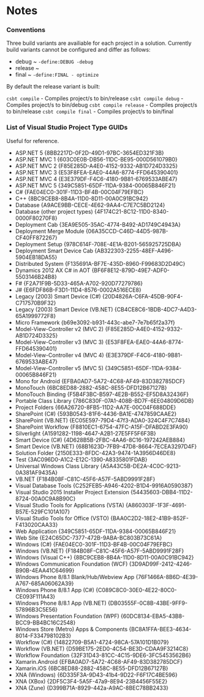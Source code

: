 # Notes

### Conventions

Three build variants are availiable for each project in a solution.  Currently build variants cannot be configured and differ as follows:

  * debug   ~ `-define:DEBUG -debug`
  * release ~ ` `
  * final   ~ `-define:FINAL - optimize`

By default the release variant is built:

`csbt compile`         - Compiles project/s to bin/release
`csbt compile debug`   - Compiles project/s to bin/debug
`csbt compile release` - Compiles project/s to bin/release
`csbt compile final`   - Compiles project/s to bin/final


### List of Visual Studio Project Type GUIDs

Useful for reference.

* ASP.NET 5	{8BB2217D-0F2D-49D1-97BC-3654ED321F3B}
* ASP.NET MVC 1	{603C0E0B-DB56-11DC-BE95-000D561079B0}
* ASP.NET MVC 2	{F85E285D-A4E0-4152-9332-AB1D724D3325}
* ASP.NET MVC 3	{E53F8FEA-EAE0-44A6-8774-FFD645390401}
* ASP.NET MVC 4	{E3E379DF-F4C6-4180-9B81-6769533ABE47}
* ASP.NET MVC 5	{349C5851-65DF-11DA-9384-00065B846F21}
* C#	{FAE04EC0-301F-11D3-BF4B-00C04F79EFBC}
* C++	{8BC9CEB8-8B4A-11D0-8D11-00A0C91BC942}
* Database	{A9ACE9BB-CECE-4E62-9AA4-C7E7C5BD2124}
* Database (other project types)	{4F174C21-8C12-11D0-8340-0000F80270F8}
* Deployment Cab	{3EA9E505-35AC-4774-B492-AD1749C4943A}
* Deployment Merge Module	{06A35CCD-C46D-44D5-987B-CF40FF872267}
* Deployment Setup	{978C614F-708E-4E1A-B201-565925725DBA}
* Deployment Smart Device Cab	{AB322303-2255-48EF-A496-5904EB18DA55}
* Distributed System	{F135691A-BF7E-435D-8960-F99683D2D49C}
* Dynamics 2012 AX C# in AOT	{BF6F8E12-879D-49E7-ADF0-5503146B24B8}
* F#	{F2A71F9B-5D33-465A-A702-920D77279786}
* J#	{E6FDF86B-F3D1-11D4-8576-0002A516ECE8}
* Legacy (2003) Smart Device (C#)	{20D4826A-C6FA-45DB-90F4-C717570B9F32}
* Legacy (2003) Smart Device (VB.NET)	{CB4CE8C6-1BDB-4DC7-A4D3-65A1999772F8}
* Micro Framework	{b69e3092-b931-443c-abe7-7e7b65f2a37f}
* Model-View-Controller v2 (MVC 2)	{F85E285D-A4E0-4152-9332-AB1D724D3325}
* Model-View-Controller v3 (MVC 3)	{E53F8FEA-EAE0-44A6-8774-FFD645390401}
* Model-View-Controller v4 (MVC 4)	{E3E379DF-F4C6-4180-9B81-6769533ABE47}
* Model-View-Controller v5 (MVC 5)	{349C5851-65DF-11DA-9384-00065B846F21}
* Mono for Android	{EFBA0AD7-5A72-4C68-AF49-83D382785DCF}
* MonoTouch	{6BC8ED88-2882-458C-8E55-DFD12B67127B}
* MonoTouch Binding	{F5B4F3BC-B597-4E2B-B552-EF5D8A32436F}
* Portable Class Library	{786C830F-07A1-408B-BD7F-6EE04809D6DB}
* Project Folders	{66A26720-8FB5-11D2-AA7E-00C04F688DDE}
* SharePoint (C#)	{593B0543-81F6-4436-BA1E-4747859CAAE2}
* SharePoint (VB.NET)	{EC05E597-79D4-47f3-ADA0-324C4F7C7484}
* SharePoint Workflow	{F8810EC1-6754-47FC-A15F-DFABD2E3FA90}
* Silverlight	{A1591282-1198-4647-A2B1-27E5FF5F6F3B}
* Smart Device (C#)	{4D628B5B-2FBC-4AA6-8C16-197242AEB884}
* Smart Device (VB.NET)	{68B1623D-7FB9-47D8-8664-7ECEA3297D4F}
* Solution Folder	{2150E333-8FDC-42A3-9474-1A3956D46DE8}
* Test	{3AC096D0-A1C2-E12C-1390-A8335801FDAB}
* Universal Windows Class Library	{A5A43C5B-DE2A-4C0C-9213-0A381AF9435A}
* VB.NET	{F184B08F-C81C-45F6-A57F-5ABD9991F28F}
* Visual Database Tools	{C252FEB5-A946-4202-B1D4-9916A0590387}
* Visual Studio 2015 Installer Project Extension	{54435603-DBB4-11D2-8724-00A0C9A8B90C}
* Visual Studio Tools for Applications (VSTA)	{A860303F-1F3F-4691-B57E-529FC101A107}
* Visual Studio Tools for Office (VSTO)	{BAA0C2D2-18E2-41B9-852F-F413020CAA33}
* Web Application	{349C5851-65DF-11DA-9384-00065B846F21}
* Web Site	{E24C65DC-7377-472B-9ABA-BC803B73C61A}
* Windows (C#)	{FAE04EC0-301F-11D3-BF4B-00C04F79EFBC}
* Windows (VB.NET)	{F184B08F-C81C-45F6-A57F-5ABD9991F28F}
* Windows (Visual C++)	{8BC9CEB8-8B4A-11D0-8D11-00A0C91BC942}
* Windows Communication Foundation (WCF)	{3D9AD99F-2412-4246-B90B-4EAA41C64699}
* Windows Phone 8/8.1 Blank/Hub/Webview App	{76F1466A-8B6D-4E39-A767-685A06062A39}
* Windows Phone 8/8.1 App (C#)	{C089C8C0-30E0-4E22-80C0-CE093F111A43}
* Windows Phone 8/8.1 App (VB.NET)	{DB03555F-0C8B-43BE-9FF9-57896B3C5E56}
* Windows Presentation Foundation (WPF)	{60DC8134-EBA5-43B8-BCC9-BB4BC16C2548}
* Windows Store (Metro) Apps & Components	{BC8A1FFA-BEE3-4634-8014-F334798102B3}
* Workflow (C#)	{14822709-B5A1-4724-98CA-57A101D1B079}
* Workflow (VB.NET)	{D59BE175-2ED0-4C54-BE3D-CDAA9F3214C8}
* Workflow Foundation	{32F31D43-81CC-4C15-9DE6-3FC5453562B6}
* Xamarin.Android	{EFBA0AD7-5A72-4C68-AF49-83D382785DCF}
* Xamarin.iOS	{6BC8ED88-2882-458C-8E55-DFD12B67127B}
* XNA (Windows)	{6D335F3A-9D43-41b4-9D22-F6F17C4BE596}
* XNA (XBox)	{2DF5C3F4-5A5F-47a9-8E94-23B4456F55E2}
* XNA (Zune)	{D399B71A-8929-442a-A9AC-8BEC78BB2433}
